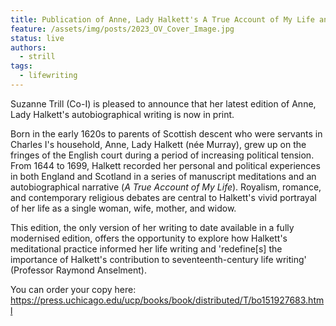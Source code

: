 ```yaml
---
title: Publication of Anne, Lady Halkett's A True Account of My Life and Selected Meditations
feature: /assets/img/posts/2023_OV_Cover_Image.jpg
status: live
authors:
  - strill
tags:
  - lifewriting 
---
```


Suzanne Trill (Co-I) is pleased to announce that her latest edition of Anne, Lady Halkett's autobiographical writing is now in print.

Born in the early 1620s to parents of Scottish descent who were servants in Charles I's household, Anne, Lady Halkett (née Murray), grew up on the fringes of the English court during a period of increasing political tension. From 1644 to 1699, Halkett recorded her personal and political experiences in both England and Scotland in a series of manuscript meditations and an autobiographical narrative (_A True Account of My Life_). Royalism, romance, and contemporary religious debates are central to Halkett's vivid portrayal of her life as a single woman, wife, mother, and widow.

This edition, the only version of her writing to date available in a fully modernised edition, offers the opportunity to explore how Halkett's meditational practice informed her life writing and 'redefine[s] the importance of Halkett's contribution to seventeenth-century life writing' (Professor Raymond Anselment).

You can order your copy here: https://press.uchicago.edu/ucp/books/book/distributed/T/bo151927683.html
